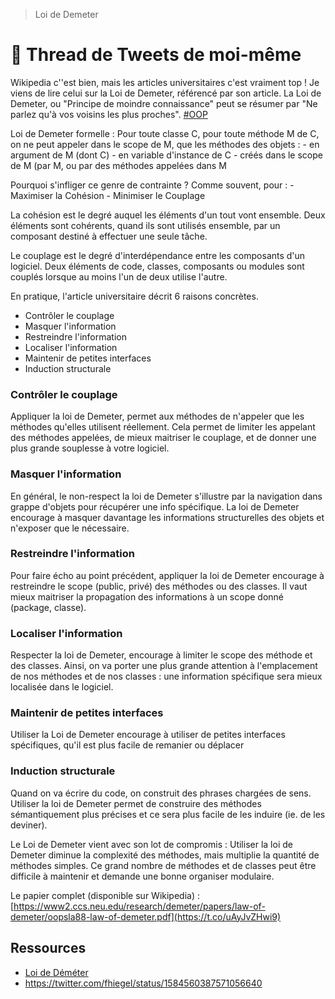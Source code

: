 > Loi de Demeter

# 🧵 Thread de Tweets de moi-même

Wikipedia c''est bien, mais les articles universitaires c'est vraiment top ! Je viens de lire celui sur la Loi de Demeter, référencé par son article. La Loi de Demeter, ou "Principe de moindre connaissance" peut se résumer par "Ne parlez qu'à vos voisins les plus proches". [#OOP](https://twitter.com/hashtag/OOP?src=hashtag_click)

Loi de Demeter formelle : Pour toute classe C, pour toute méthode M de C, on ne peut appeler dans le scope de M, que les méthodes des objets : - en argument de M (dont C) - en variable d'instance de C - créés dans le scope de M (par M, ou par des méthodes appelées dans M

Pourquoi s'infliger ce genre de contrainte ? Comme souvent, pour : - Maximiser la Cohésion - Minimiser le Couplage

La cohésion est le degré auquel les éléments d'un tout vont ensemble. Deux éléments sont cohérents, quand ils sont utilisés ensemble, par un composant destiné à effectuer une seule tâche.

Le couplage est le degré d'interdépendance entre les composants d'un logiciel. Deux éléments de code, classes, composants ou modules sont couplés lorsque au moins l'un de deux utilise l'autre.

En pratique, l'article universitaire décrit 6 raisons concrètes. 
- Contrôler le couplage
- Masquer l'information
- Restreindre l'information
- Localiser l'information
- Maintenir de petites interfaces
- Induction structurale

### Contrôler le couplage 
Appliquer la loi de Demeter, permet aux méthodes de n'appeler que les méthodes qu'elles utilisent réellement. Cela permet de limiter les appelant des méthodes appelées, de mieux maitriser le couplage, et de donner une plus grande souplesse à votre logiciel.  

### Masquer l'information
En général, le non-respect la loi de Demeter s'illustre par la navigation dans grappe d'objets pour récupérer une info spécifique. La loi de Demeter encourage à masquer davantage les informations structurelles des objets et n'exposer que le nécessaire.  

### Restreindre l'information
Pour faire écho au point précédent, appliquer la loi de Demeter encourage à restreindre le scope (public, privé) des méthodes ou des classes. Il vaut mieux maitriser la propagation des informations à un scope donné (package, classe).  

### Localiser l'information
Respecter la loi de Demeter, encourage à limiter le scope des méthode et des classes. Ainsi, on va porter une plus grande attention à l'emplacement de nos méthodes et de nos classes : une information spécifique sera mieux localisée dans le logiciel.  

### Maintenir de petites interfaces
Utiliser la Loi de Demeter encourage à utiliser de petites interfaces spécifiques, qu'il est plus facile de remanier ou déplacer  

### Induction structurale
Quand on va écrire du code, on construit des phrases chargées de sens. Utiliser la loi de Demeter permet de construire des méthodes sémantiquement plus précises et ce sera plus facile de les induire (ie. de les deviner).  

Le Loi de Demeter vient avec son lot de compromis : Utiliser la loi de Demeter diminue la complexité des méthodes, mais multiplie la quantité de méthodes simples. Ce grand nombre de méthodes et de classes peut être difficile à maintenir et demande une bonne organiser modulaire.  

Le papier complet (disponible sur Wikipedia) : [https://www2.ccs.neu.edu/research/demeter/papers/law-of-demeter/oopsla88-law-of-demeter.pdf](https://t.co/uAyJvZHwi9)

## Ressources
- [Loi de Déméter](https://fr.wikipedia.org/wiki/Loi_de_D%C3%A9m%C3%A9ter "Loi de Déméter")
- https://twitter.com/fhiegel/status/1584560387571056640


